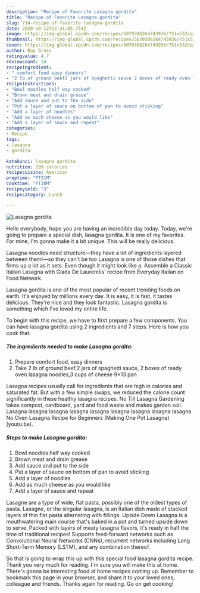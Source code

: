 ```yaml
---
description: "Recipe of Favorite Lasagna gordita"
title: "Recipe of Favorite Lasagna gordita"
slug: 714-recipe-of-favorite-lasagna-gordita
date: 2020-10-12T22:41:05.754Z
image: https://img-global.cpcdn.com/recipes/5070306264743936/751x532cq70/lasagna-gordita-recipe-main-photo.jpg
thumbnail: https://img-global.cpcdn.com/recipes/5070306264743936/751x532cq70/lasagna-gordita-recipe-main-photo.jpg
cover: https://img-global.cpcdn.com/recipes/5070306264743936/751x532cq70/lasagna-gordita-recipe-main-photo.jpg
author: Ray Gross
ratingvalue: 4.7
reviewcount: 14
recipeingredient:
- " comfort food easy dinners"
- "2 lb of ground beef2 jars of spaghetti sauce 2 boxes of ready oven lasagna noodles3 cups of cheese 913 pan"
recipeinstructions:
- "Bowl noodles half way cooked"
- "Brown meat and drain grease"
- "Add sauce and put to the side"
- "Put a layer of sauce on bottom of pan to avoid sticking"
- "Add a layer of noodles"
- "Add as much cheese as you would like"
- "Add a layer of sauce and repeat"
categories:
- Recipe
tags:
- lasagna
- gordita

katakunci: lasagna gordita 
nutrition: 289 calories
recipecuisine: American
preptime: "PT31M"
cooktime: "PT38M"
recipeyield: "3"
recipecategory: Lunch

---
```



![Lasagna gordita](https://img-global.cpcdn.com/recipes/5070306264743936/751x532cq70/lasagna-gordita-recipe-main-photo.jpg)

Hello everybody, hope you are having an incredible day today. Today, we're going to prepare a special dish, lasagna gordita. It is one of my favorites. For mine, I'm gonna make it a bit unique. This will be really delicious.

Lasagna noodles need structure—they have a lot of ingredients layered between them!—so they can&#39;t be too Lasagna is one of those dishes that firms up a lot as it sets. Even though it might look like a. Assemble a Classic Italian Lasagna with Giada De Laurentiis&#39; recipe from Everyday Italian on Food Network.

Lasagna gordita is one of the most popular of recent trending foods on earth. It's enjoyed by millions every day. It is easy, it is fast, it tastes delicious. They're nice and they look fantastic. Lasagna gordita is something which I've loved my entire life.


To begin with this recipe, we have to first prepare a few components. You can have lasagna gordita using 2 ingredients and 7 steps. Here is how you cook that.

<!--inarticleads1-->

##### The ingredients needed to make Lasagna gordita:

1. Prepare  comfort food, easy dinners
1. Take 2 lb of ground beef,2 jars of spaghetti sauce, 2 boxes of ready oven lasagna noodles,3 cups of cheese 9×13 pan


Lasagna recipes usually call for ingredients that are high in calories and saturated fat. But with a few simple swaps, we reduced the calorie count significantly in these healthy lasagna recipes. No Till Lasagna Gardening takes compost, cardboard, yard and food waste and makes garden soil. Lasagna lasagna lasagna lasagna lasagna lasagna lasagna lasagna lasagna No Oven Lasagna Recipe for Beginners (Making One Pot Lasagna) (youtu.be). 

<!--inarticleads2-->

##### Steps to make Lasagna gordita:

1. Bowl noodles half way cooked
1. Brown meat and drain grease
1. Add sauce and put to the side
1. Put a layer of sauce on bottom of pan to avoid sticking
1. Add a layer of noodles
1. Add as much cheese as you would like
1. Add a layer of sauce and repeat


Lasagne are a type of wide, flat pasta, possibly one of the oldest types of pasta. Lasagne, or the singular lasagna, is an Italian dish made of stacked layers of thin flat pasta alternating with fillings. Upside Down Lasagna is a mouthwatering main course that&#39;s baked in a pot and turned upside down to serve. Packed with layers of meaty lasagna flavors, it&#39;s ready in half the time of traditional recipes! Supports feed-forward networks such as Convolutional Neural Networks (CNNs), recurrent networks including Long Short-Term Memory (LSTM), and any combination thereof. 

So that is going to wrap this up with this special food lasagna gordita recipe. Thank you very much for reading. I'm sure you will make this at home. There's gonna be interesting food at home recipes coming up. Remember to bookmark this page in your browser, and share it to your loved ones, colleague and friends. Thanks again for reading. Go on get cooking!
